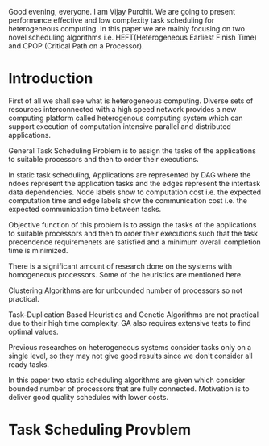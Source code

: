 Good evening, everyone. I am Vijay Purohit. We are going to present performance effective and low complexity task scheduling for heterogeneous computing. In this paper we are mainly focusing on two novel scheduling algorithms i.e. HEFT(Heterogeneous Earliest Finish Time) and CPOP (Critical Path on a Processor). 

# Introduction
First of all we shall see what is heterogeneous computing. Diverse sets of resources interconnected with a high speed network provides a new computing platform called heterogenous computing system which can support execution of computation intensive parallel and distributed applications.

General Task Scheduling Problem is to assign the tasks of the applications to suitable processors and then to order their executions.

In static task scheduling, Applications are represented by DAG where the ndoes represent the application tasks and the edges represent the intertask data dependencies. Node labels show to computation cost i.e. the expected computation time and edge labels show the communication cost i.e. the expected communication time between tasks.

Objective function of this problem is to assign the tasks of the applications to suitable processors and then to order their executions such that the task precendence requiremenets are satisfied and a minimum overall completion time is minimized.

There is a significant amount of research done on the systems with homogeneous processors. Some of the heuristics are mentioned here.

Clustering Algorithms are for unbounded number of processors so not practical.

Task-Duplication Based Heuristics and Genetic Algorithms are not practical due to their high time complexity. GA also requires extensive tests to find optimal values.

Previous researches on heterogeneous systems consider tasks only on a single level, so they may not give good results since we don't consider all ready tasks.

In this paper two static scheduling algorithms are given which consider bounded number of processors that are fully connected. Motivation is to deliver good quality schedules with lower costs.

# Task Scheduling Provblem
